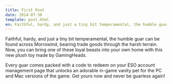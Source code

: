 ```yaml
---
title: First Post
date: 2014-07-30
template: post.html
en: Faithful, hardy, and just a tiny bit temperamental, the humble guar can be found across Morrowind, bearing trade goods through the harsh terrain. Now, you can bring one of these loyal beasts into your own home with this new plush toy made by GamingHeads. Every guar comes packed with a code to redeem on your ESO account management page that unlocks an adorable in-game vanity pet for the PC and Mac versions of the game. Get yours now and never be guarless again!
---
```


Faithful, hardy, and just a tiny bit temperamental, the humble guar can be found across Morrowind, bearing trade goods through the harsh terrain. Now, you can bring one of these loyal beasts into your own home with this new plush toy made by GamingHeads.

Every guar comes packed with a code to redeem on your ESO account management page that unlocks an adorable in-game vanity pet for the PC and Mac versions of the game. Get yours now and never be guarless again!
